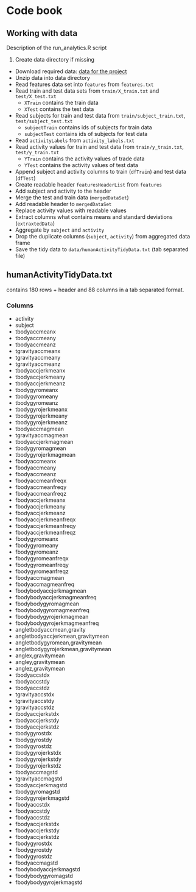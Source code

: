 # Code book

## Working with data
Description of the run_analytics.R script

1. Create data directory if missing
* Download required data: [data for the project](https://d396qusza40orc.cloudfront.net/getdata%2Fprojectfiles%2FUCI%20HAR%20Dataset.zip)
* Unzip data into data directory
* Read features data set into `features` from `features.txt`
* Read train and test data sets from `train/X_train.txt` and `test/X_test.txt`
	* `XTrain` contains the train data
  * `XTest` contains the test data
* Read subjects for train and test data from `train/subject_train.txt`, `test/subject_test.txt`
	* `subjectTrain` contains ids of subjects for train data
  * `subjectTest` contains ids of subjects for test data
* Read `activityLabels` from `activity_labels.txt`
* Read activity values for train and test data from `train/y_train.txt`, `test/y_train.txt`  
	* `YTrain` contains the activity values of trade data
	* `YTest` contains the activity values of test data
* Append  subject and activity columns to train (`dfTrain`) and test data (`dfTest`)
* Create readable header `featuresHeaderList` from `features`
* Add subject and activity to the header
* Merge the test and train data (`mergedDataSet`)
* Add readable header to `mergedDataSet`
* Replace activity values with readable values
* Extract columns what contains means and standard deviations (`extraxtedData`)
* Aggregate by `subject` and `activity`
* Drop the duplicate columns (`subject`, `activity`) from aggregated data frame
* Save the tidy data to `data/humanActivityTidyData.txt` (tab separated file)


## humanActivityTidyData.txt
contains 180 rows + header and 88 columns in a tab separated format.

### Columns 
* activity
* subject
* tbodyaccmeanx
* tbodyaccmeany
* tbodyaccmeanz
* tgravityaccmeanx
* tgravityaccmeany
* tgravityaccmeanz
* tbodyaccjerkmeanx
* tbodyaccjerkmeany
* tbodyaccjerkmeanz
* tbodygyromeanx
* tbodygyromeany
* tbodygyromeanz
* tbodygyrojerkmeanx
* tbodygyrojerkmeany
* tbodygyrojerkmeanz
* tbodyaccmagmean
* tgravityaccmagmean
* tbodyaccjerkmagmean
* tbodygyromagmean
* tbodygyrojerkmagmean
* fbodyaccmeanx
* fbodyaccmeany
* fbodyaccmeanz
* fbodyaccmeanfreqx
* fbodyaccmeanfreqy
* fbodyaccmeanfreqz
* fbodyaccjerkmeanx
* fbodyaccjerkmeany
* fbodyaccjerkmeanz
* fbodyaccjerkmeanfreqx
* fbodyaccjerkmeanfreqy
* fbodyaccjerkmeanfreqz
* fbodygyromeanx
* fbodygyromeany
* fbodygyromeanz
* fbodygyromeanfreqx
* fbodygyromeanfreqy
* fbodygyromeanfreqz
* fbodyaccmagmean
* fbodyaccmagmeanfreq
* fbodybodyaccjerkmagmean
* fbodybodyaccjerkmagmeanfreq
* fbodybodygyromagmean
* fbodybodygyromagmeanfreq
* fbodybodygyrojerkmagmean
* fbodybodygyrojerkmagmeanfreq
* angletbodyaccmean,gravity
* angletbodyaccjerkmean,gravitymean
* angletbodygyromean,gravitymean
* angletbodygyrojerkmean,gravitymean
* anglex,gravitymean
* angley,gravitymean
* anglez,gravitymean
* tbodyaccstdx
* tbodyaccstdy
* tbodyaccstdz
* tgravityaccstdx
* tgravityaccstdy
* tgravityaccstdz
* tbodyaccjerkstdx
* tbodyaccjerkstdy
* tbodyaccjerkstdz
* tbodygyrostdx
* tbodygyrostdy
* tbodygyrostdz
* tbodygyrojerkstdx
* tbodygyrojerkstdy
* tbodygyrojerkstdz
* tbodyaccmagstd
* tgravityaccmagstd
* tbodyaccjerkmagstd
* tbodygyromagstd
* tbodygyrojerkmagstd
* fbodyaccstdx
* fbodyaccstdy
* fbodyaccstdz
* fbodyaccjerkstdx
* fbodyaccjerkstdy
* fbodyaccjerkstdz
* fbodygyrostdx
* fbodygyrostdy
* fbodygyrostdz
* fbodyaccmagstd
* fbodybodyaccjerkmagstd
* fbodybodygyromagstd
* fbodybodygyrojerkmagstd

